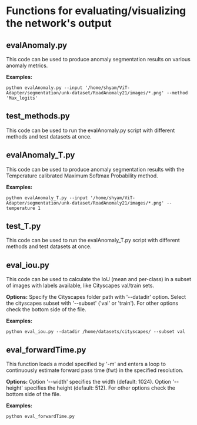 # Functions for evaluating/visualizing the network's output

## evalAnomaly.py

This code can be used to produce anomaly segmentation results on various anomaly metrics.

**Examples:**
```
python evalAnomaly.py --input '/home/shyam/ViT-Adapter/segmentation/unk-dataset/RoadAnomaly21/images/*.png' --method 'Max_logits'
```

## test_methods.py

This code can be used to run the evalAnomaly.py script with different methods and test datasets at once. 


## evalAnomaly_T.py

This code can be used to produce anomaly segmentation results with the Temperature calibrated Maximum Softmax Probability method. 


**Examples:**
```
python evalAnomaly_T.py --input '/home/shyam/ViT-Adapter/segmentation/unk-dataset/RoadAnomaly21/images/*.png' --temperature 1
```

## test_T.py

This code can be used to run the evalAnomaly_T.py script with different methods and test datasets at once. 

## eval_iou.py 

This code can be used to calculate the IoU (mean and per-class) in a subset of images with labels available, like Cityscapes val/train sets.

**Options:** Specify the Cityscapes folder path with '--datadir' option. Select the cityscapes subset with '--subset' ('val' or 'train'). For other options check the bottom side of the file.

**Examples:**
```
python eval_iou.py --datadir /home/datasets/cityscapes/ --subset val
```

## eval_forwardTime.py
This function loads a model specified by '-m' and enters a loop to continuously estimate forward pass time (fwt) in the specified resolution. 

**Options:** Option '--width' specifies the width (default: 1024). Option '--height' specifies the height (default: 512). For other options check the bottom side of the file.

**Examples:**
```
python eval_forwardTime.py
```




